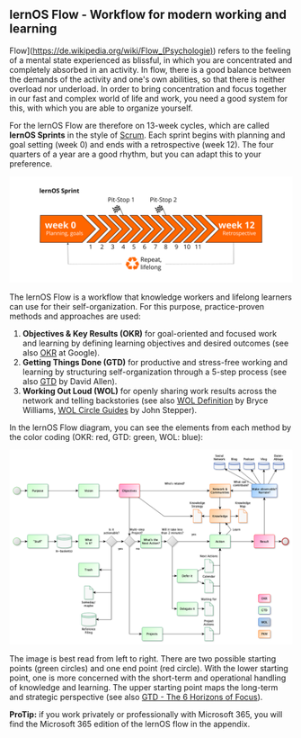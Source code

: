 ## lernOS Flow - Workflow for modern working and learning

Flow](https://de.wikipedia.org/wiki/Flow_(Psychologie)) refers to the feeling of a mental state experienced as blissful, in which you are concentrated and completely absorbed in an activity. In flow, there is a good balance between the demands of the activity and one's own abilities, so that there is neither overload nor underload. In order to bring concentration and focus together in our fast and complex world of life and work, you need a good system for this, with which you are able to organize yourself.

For the lernOS Flow are therefore on 13-week cycles, which are called **lernOS Sprints** in the style of [Scrum](https://scrumguides.org). Each sprint begins with planning and goal setting (week 0) and ends with a retrospective (week 12). The four quarters of a year are a good rhythm, but you can adapt this to your preference.

![lernOS Sprint](images/lernOS-Sprint.png)

The lernOS Flow is a workflow that knowledge workers and lifelong learners can use for their self-organization. For this purpose, practice-proven methods and approaches are used:

1. **Objectives & Key Results (OKR)** for goal-oriented and focused work and learning by defining learning objectives and desired outcomes (see also [OKR](https://rework.withgoogle.com/guides/set-goals-with-okrs/steps/introduction/) at Google).
2. **Getting Things Done (GTD)** for productive and stress-free working and learning by structuring self-organization through a 5-step process (see also [GTD](https://gettingthingsdone.com) by David Allen).
3. **Working Out Loud (WOL)** for openly sharing work results across the network and telling backstories (see also [WOL Definition](https://thebryceswrite.com/2010/11/29/when-will-we-work-out-loud-soon/) by Bryce Williams, [WOL Circle Guides](https://workingoutloud.com/de/fur-dich) by John Stepper).

In the lernOS Flow diagram, you can see the elements from each method by the color coding (OKR: red, GTD: green, WOL: blue):

![](./images/lernOS-for-You-Flow.png)

The image is best read from left to right.  There are two possible starting points (green circles) and one end point (red circle). With the lower starting point, one is more concerned with the short-term and operational handling of knowledge and learning. The upper starting point maps the long-term and strategic perspective (see also [GTD - The 6 Horizons of Focus](https://gettingthingsdone.com/2011/01/the-6-horizons-of-focus/)).

**ProTip:** if you work privately or professionally with Microsoft 365, you will find the Microsoft 365 edition of the lernOS flow in the appendix.

<script src="https://giscus.app/client.js"
        data-repo="cogneon/lernos-zettelkasten"
        data-repo-id="R_kgDOI5YY1w"
        data-category="Announcements"
        data-category-id="DIC_kwDOI5YY184CUTx3"
        data-mapping="pathname"
        data-strict="0"
        data-reactions-enabled="1"
        data-emit-metadata="0"
        data-input-position="bottom"
        data-theme="light"
        data-lang="en"
        crossorigin="anonymous"
        async>
</script>
